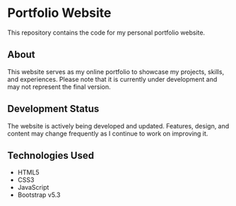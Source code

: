 # Portfolio Website

This repository contains the code for my personal portfolio website.

## About
This website serves as my online portfolio to showcase my projects, skills, and experiences. Please note that it is currently under development and may not represent the final version.

## Development Status
The website is actively being developed and updated. Features, design, and content may change frequently as I continue to work on improving it.

## Technologies Used
- HTML5
- CSS3
- JavaScript
- Bootstrap v5.3
